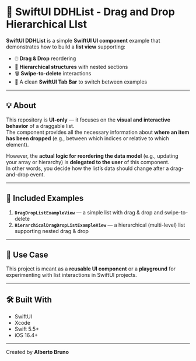 # 🧩 SwiftUI DDHList - Drag and Drop Hierarchical LIst

**SwiftUI DDHList** is a simple **SwiftUI UI component** example that demonstrates how to build a **list view** supporting:

- 🖱️ **Drag & Drop** reordering  
- 🧱 **Hierarchical structures** with nested sections  
- 🗑️ **Swipe-to-delete** interactions  
- 📱 A clean **SwiftUI Tab Bar** to switch between examples  

---

## 💡 About

This repository is **UI-only** — it focuses on the **visual and interactive behavior** of a draggable list.  
The component provides all the necessary information about **where an item has been dropped** (e.g., between which indices or relative to which element).  

However, the **actual logic for reordering the data model** (e.g., updating your array or hierarchy) is **delegated to the user** of this component.  
In other words, you decide how the list’s data should change after a drag-and-drop event.

---

## 🧭 Included Examples

1. **`DragDropListExampleView`** — a simple list with drag & drop and swipe-to-delete  
2. **`HierarchicalDragDropListExampleView`** — a hierarchical (multi-level) list supporting nested drag & drop  

---

## 🧱 Use Case

This project is meant as a **reusable UI component** or a **playground** for experimenting with list interactions in SwiftUI projects.

---

## 🛠️ Built With

- SwiftUI  
- Xcode  
- Swift 5.5+
- iOS 16.4+

---

Created by **Alberto Bruno**
